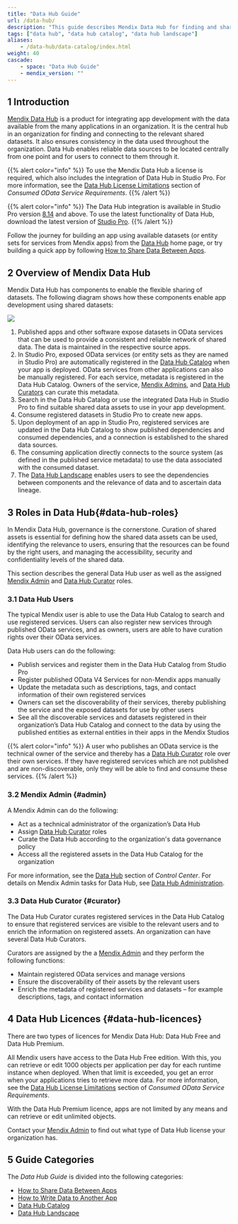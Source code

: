 ```yaml
---
title: "Data Hub Guide"
url: /data-hub/
description: "This guide describes Mendix Data Hub for finding and sharing enterprise data assets."
tags: ["data hub", "data hub catalog", "data hub landscape"]
aliases:
    - /data-hub/data-catalog/index.html
weight: 40
cascade:
    - space: "Data Hub Guide"
    - mendix_version: ""
---
```


## 1 Introduction

[Mendix Data Hub](https://hub.mendix.com) is a product for integrating app development with the data available from the many applications in an organization. It is the central hub in an organization for finding and connecting to the relevant shared datasets. It also ensures consistency in the data used throughout the organization. Data Hub enables reliable data sources to be located centrally from one point and for users to connect to them through it. 

{{% alert color="info" %}}
To use the Mendix Data Hub a license is required, which also includes the integration of Data Hub in Studio Pro. For more information, see the [Data Hub License Limitations](/refguide/consumed-odata-service-requirements/#license-limitations) section of *Consumed OData Service Requirements*.
{{% /alert %}}

{{% alert color="info" %}}
The Data Hub integration is available in Studio Pro version [8.14](/releasenotes/studio-pro/8.14/) and above. To use the latest functionality of Data Hub, download the latest version of [Studio Pro](https://marketplace.mendix.com/link/studiopro/). {{% /alert %}}

Follow the journey for building an app using available datasets (or entity sets for services from Mendix apps) from the [Data Hub](https://hub.mendix.com) home page, or try building a quick app by following [How to Share Data Between Apps](/data-hub/share-data/).

## 2 Overview of Mendix Data Hub

Mendix Data Hub has components to enable the flexible sharing of datasets. The following diagram shows how these components enable app development using shared datasets:

![](/attachments/data-hub/overview-schematic-datahub.png)

1. Published apps and other software expose datasets in OData services that can be used to provide a consistent and reliable network of shared data. The data is maintained in the respective source apps.
2. In Studio Pro, exposed OData services (or entity sets as they are named in Studio Pro) are automatically registered in the [Data Hub Catalog](/data-hub/data-hub-catalog/) when your app is deployed. OData services from other applications can also be manually registered. For each service, metadata is registered in the Data Hub Catalog. Owners of the service, [Mendix Admins](#admin), and [Data Hub Curators](#curator) can curate this metadata.
3. Search in the Data Hub Catalog or use the integrated Data Hub in Studio Pro to find suitable shared data assets to use in your app development.
4. Consume registered datasets in Studio Pro to create new apps. 
5. Upon deployment of an app in Studio Pro, registered services are updated in the Data Hub Catalog to show published dependencies and consumed dependencies, and a connection is established to the shared data sources.
6. The consuming application directly connects to the source system (as defined in the published service metadata) to use the data associated with the consumed dataset.
7. The [Data Hub Landscape](/data-hub/data-hub-landscape/) enables users to see the dependencies between components and the relevance of data and to ascertain data lineage.

## 3 Roles in Data Hub{#data-hub-roles}

In Mendix Data Hub, governance is the cornerstone. Curation of shared assets is essential for defining how the shared data assets can be used, identifying the relevance to users, ensuring that the resources can be found by the right users, and managing the accessibility, security and confidentiality levels of the shared data.

This section describes the general Data Hub user as well as the assigned [Mendix Admin](#admin) and [Data Hub Curator](#curator) roles.

### 3.1 Data Hub Users

The typical Mendix user is able to use the Data Hub Catalog to search and use registered services. Users can also register new services through published OData services, and as owners, users are able to have curation rights over their OData services.

Data Hub users can do the following: 

* Publish services and register them in the Data Hub Catalog from Studio Pro
* Register published OData V4 Services for non-Mendix apps manually
* Update the metadata such as descriptions, tags, and contact information of their own registered services
* Owners can set the discoverability of their services, thereby publishing the service and the exposed datasets for use by other users
* See all the discoverable services and datasets registered in their organization’s Data Hub Catalog and connect to the data by using the published entities as external entities in their apps in the Mendix Studios

{{% alert color="info" %}}
A user who publishes an OData service is the technical owner of the service and thereby has a [Data Hub Curator](#curator) role over their own services. If they have registered services which are not published and are non-discoverable, only they will be able to find and consume these services. 
{{% /alert %}}

### 3.2 Mendix Admin {#admin}

A Mendix Admin can do the following:

* Act as a technical administrator of the organization’s Data Hub
* Assign [Data Hub Curator](#curator) roles
* Curate the Data Hub according to the organization's data governance policy
* Access all the registered assets in the Data Hub Catalog for the organization

For more information, see the [Data Hub](/developerportal/control-center/#data-hub) section of *Control Center*. For details on Mendix Admin tasks for Data Hub, see [Data Hub Administration](/developerportal/control-center/data-hub-admin/).

### 3.3 Data Hub Curator {#curator}

The Data Hub Curator curates registered services in the Data Hub Catalog to ensure that registered services are visible to the relevant users and to enrich the information on registered assets. An organization can have several Data Hub Curators. 

Curators are assigned by the a [Mendix Admin](#admin) and they perform the following functions:

* Maintain registered OData services and manage versions
* Ensure the discoverability of their assets by the relevant users
* Enrich the metadata of registered services and datasets – for example descriptions, tags, and contact information

## 4 Data Hub Licences {#data-hub-licences}

There are two types of licences for Mendix Data Hub: Data Hub Free and Data Hub Premium.

All Mendix users have access to the Data Hub Free edition. With this, you can retrieve or edit 1000 objects per application per day for each runtime instance when deployed. When that limit is exceeded, you get an error when your applications tries to retrieve more data. For more information, see the [Data Hub License Limitations](/refguide/consumed-odata-service-requirements/#license-limitations) section of *Consumed OData Service Requirements*.

With the Data Hub Premium licence, apps are not limited by any means and can retrieve or edit unlimited objects.

Contact your [Mendix Admin](/developerportal/control-center/#company) to find out what type of Data Hub license your organization has.

## 5 Guide Categories

The *Data Hub Guide* is divided into the following categories:

* [How to Share Data Between Apps](/data-hub/share-data/)
* [How to Write Data to Another App](/data-hub/write-data/)
* [Data Hub Catalog](/data-hub/data-hub-catalog/)
* [Data Hub Landscape](/data-hub/data-hub-landscape/)
